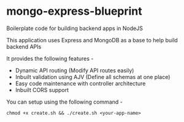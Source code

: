 # mongo-express-blueprint
Boilerplate code for building backend apps in NodeJS

This application uses Express and MongoDB as a base to help build backend APIs

It provides the following features - 
- Dynamic API routing (Modify API routes easily)
- Inbuilt validation using AJV (Define all schemas at one place)
- Easy code maintenance with controller architecture
- Inbuilt CORS support

You can setup using the following command - 
```
chmod +x create.sh && ./create.sh <your-app-name>
```